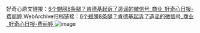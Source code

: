 好奇心原文链接：[6个翅膀8条腿？肯德基起诉了造谣的微信号_商业_好奇心日报-费丽婷 ](https://www.qdaily.com/articles/10330.html)
WebArchive归档链接：[6个翅膀8条腿？肯德基起诉了造谣的微信号_商业_好奇心日报-费丽婷 ](http://web.archive.org/web/20190623160138/https://www.qdaily.com/articles/10330.html)
![image](http://ww3.sinaimg.cn/large/007d5XDply1g3vw997jqwj30u031d7wh)